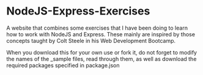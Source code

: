 # NodeJS-Express-Exercises
A website that combines some exercises that I have been doing to learn how to work with NodeJS and Express.
These mainly are inspired by those concepts taught by Colt Steele in his Web Development Bootcamp.

When you download this for your own use or fork it, do not forget to modify the names of the _sample files, read through them, as well as download the required packages specified in package.json 